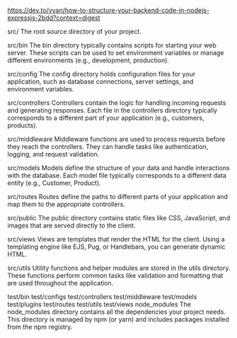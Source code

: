 https://dev.to/vyan/how-to-structure-your-backend-code-in-nodejs-expressjs-2bdd?context=digest

src/
The root source directory of your project.

src/bin
The bin directory typically contains scripts for starting your web server. These scripts can be used to set environment variables or manage different environments (e.g., development, production).

src/config
The config directory holds configuration files for your application, such as database connections, server settings, and environment variables.

src/controllers
Controllers contain the logic for handling incoming requests and generating responses. Each file in the controllers directory typically corresponds to a different part of your application (e.g., customers, products).

src/middleware
Middleware functions are used to process requests before they reach the controllers. They can handle tasks like authentication, logging, and request validation.

src/models
Models define the structure of your data and handle interactions with the database. Each model file typically corresponds to a different data entity (e.g., Customer, Product).

src/routes
Routes define the paths to different parts of your application and map them to the appropriate controllers.

src/public
The public directory contains static files like CSS, JavaScript, and images that are served directly to the client.

src/views
Views are templates that render the HTML for the client. Using a templating engine like EJS, Pug, or Handlebars, you can generate dynamic HTML.

src/utils
Utility functions and helper modules are stored in the utils directory. These functions perform common tasks like validation and formatting that are used throughout the application.

test/bin
test/configs
test/controllers
test/middleware
test/models
test/plugins
test/routes
test/utils
test/views
node_modules
The node_modules directory contains all the dependencies your project needs. This directory is managed by npm (or yarn) and includes packages installed from the npm registry.
